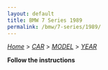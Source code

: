 ```yaml
---
layout: default
title: BMW 7 Series 1989
permalink: /bmw/7-series/1989/
---
```

[*Home*](/) > [*CAR*](/car/) > [*MODEL*](/car/model/) > [*YEAR*](/car/model/year/)

**Follow the instructions**